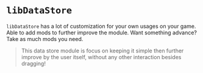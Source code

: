 # `libDataStore`
`libDataStore` has a lot of customization for your own usages on your game. Able to add mods to further improve the module. Want something advance? Take as much mods you need.

> This data store module is focus on keeping it simple then further improve by the user itself, without any other interaction besides dragging!
